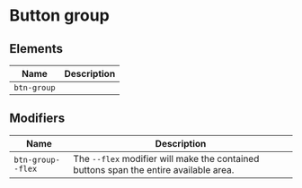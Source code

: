 # Button group

## Elements

| Name        | Description |
| ----------- | ----------- |
| `btn-group` |             |



## Modifiers

| Name              | Description                                                  |
| ----------------- | ------------------------------------------------------------ |
| `btn-group--flex` | The `--flex` modifier will make the contained buttons span the entire available area. |

